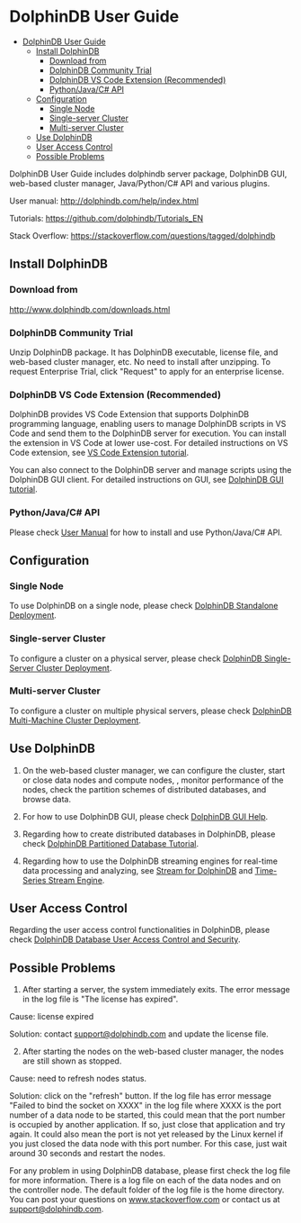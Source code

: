 # DolphinDB User Guide

- [DolphinDB User Guide](#dolphindb-user-guide)
  - [Install DolphinDB](#install-dolphindb)
    - [Download from](#download-from)
    - [DolphinDB Community Trial](#dolphindb-community-trial)
    - [DolphinDB VS Code Extension (Recommended)](#dolphindb-vs-code-extension-recommended)
    - [Python/Java/C# API](#pythonjavac-api)
  - [Configuration](#configuration)
    - [Single Node](#single-node)
    - [Single-server Cluster](#single-server-cluster)
    - [Multi-server Cluster](#multi-server-cluster)
  - [Use DolphinDB](#use-dolphindb)
  - [User Access Control](#user-access-control)
  - [Possible Problems](#possible-problems)

DolphinDB User Guide includes dolphindb server package, DolphinDB GUI, web-based cluster manager, Java/Python/C# API and various plugins.

User manual: http://dolphindb.com/help/index.html 

Tutorials: https://github.com/dolphindb/Tutorials_EN 

Stack Overflow: https://stackoverflow.com/questions/tagged/dolphindb 

## Install DolphinDB

### Download from
http://www.dolphindb.com/downloads.html

### DolphinDB Community Trial

Unzip DolphinDB package. It has DolphinDB executable, license file, and web-based cluster manager, etc. No need to install after unzipping. To request Enterprise Trial, click "Request" to apply for an enterprise license. 

### DolphinDB VS Code Extension (Recommended)

DolphinDB provides VS Code Extension that supports DolphinDB programming language, enabling users to manage DolphinDB scripts in VS Code and send them to the DolphinDB server for execution. You can install the extension in VS Code at lower use-cost. For detailed instructions on VS Code extension, see [VS Code Extension tutorial](https://github.com/dolphindb/Tutorials_EN/blob/master/vscode_extension.md).

You can also connect to the DolphinDB server and manage scripts using the DolphinDB GUI client. For detailed instructions on GUI, see [DolphinDB GUI tutorial](https://github.com/dolphindb/Tutorials_EN/blob/master/gui_tutorial.md).

### Python/Java/C# API
Please check [User Manual](https://dolphindb.com/help/ProgrammingAPIs/index.html) for how to install and use Python/Java/C# API. 

## Configuration

### Single Node
To use DolphinDB on a single node, please check [DolphinDB Standalone Deployment](standalone_deployment.md).  

### Single-server Cluster
To configure a cluster on a physical server, please check [DolphinDB Single-Server Cluster Deployment](single_machine_cluster_deploy.md). 

### Multi-server Cluster
To configure a cluster on multiple physical servers, please check [DolphinDB Multi-Machine Cluster Deployment](multi_machine_cluster_deployment.md).

## Use DolphinDB

1. On the web-based cluster manager, we can configure the cluster, start or close data nodes and compute nodes, , monitor performance of the nodes, check the partition schemes of distributed databases, and browse data. 

2. For how to use DolphinDB GUI, please check [DolphinDB GUI Help](http://www.dolphindb.com/gui_help/).

3. Regarding how to create distributed databases in DolphinDB, please check [DolphinDB Partitioned Database Tutorial](database.md).

4. Regarding how to use the DolphinDB streaming engines for real-time data processing and analyzing, see [Stream for DolphinDB](streaming_tutorial.md) and [Time-Series Stream Engine](stream_aggregator.md).

## User Access Control
Regarding the user access control functionalities in DolphinDB, please check [DolphinDB Database User Access Control and Security](ACL_and_Security.md).

## Possible Problems
1. After starting a server, the system immediately exits. The error message in the log file is "The license has expired". 

Cause: license expired

Solution: contact support@dolphindb.com and update the license file. 

2. After starting the nodes on the web-based cluster manager, the nodes are still shown as stopped. 

Cause: need to refresh nodes status. 

Solution: click on the "refresh" button. If the log file has error message  "Failed to bind the socket on XXXX" in the log file where XXXX is the port number of a data node to be started, this could mean that the port number is occupied by another application. If so, just close that application and try again. It could also mean the port is not yet released by the Linux kernel if you just closed the data node with this port number. For this case, just wait around 30 seconds and restart the nodes.

For any problem in using DolphinDB database, please first check the log file for more information. There is a log file on each of the data nodes and on the controller node. The default folder of the log file is the home directory. You can post your questions on www.stackoverflow.com or contact us at support@dolphindb.com. 
